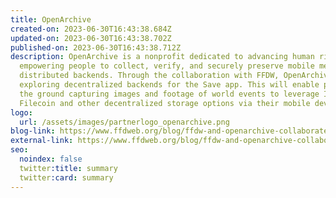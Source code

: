 ```yaml
---
title: OpenArchive
created-on: 2023-06-30T16:43:38.684Z
updated-on: 2023-06-30T16:43:38.702Z
published-on: 2023-06-30T16:43:38.712Z
description: OpenArchive is a nonprofit dedicated to advancing human rights by
  empowering people to collect, verify, and securely preserve mobile media using
  distributed backends. Through the collaboration with FFDW, OpenArchive is
  exploring decentralized backends for the Save app. This will enable people on
  the ground capturing images and footage of world events to leverage IPFS and
  Filecoin and other decentralized storage options via their mobile device.
logo:
  url: /assets/images/partnerlogo_openarchive.png
blog-link: https://www.ffdweb.org/blog/ffdw-and-openarchive-collaborate-to-deploy-decentralized-archive-for-human-rights-data/
external-link: https://www.ffdweb.org/blog/ffdw-and-openarchive-collaborate-to-deploy-decentralized-archive-for-human-rights-data/
seo:
  noindex: false
  twitter:title: summary
  twitter:card: summary
---
```

